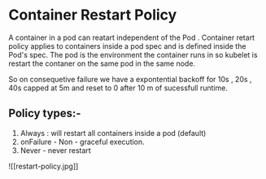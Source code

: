 # Container Restart Policy

A container in a pod can reatart independent of  the Pod .
Container retart policy applies to containers inside a pod spec and is defined inside the Pod's spec. The pod is the environment the container runs in so  kubelet is restart the contaner on the same pod in the same node.

So on consequetive failure we have a expontential backoff for 10s , 20s , 40s capped at 5m and reset to 0 after 10 m of sucessfull runtime.  

## Policy types:-
1) Always : will restart all containers inside a pod (default)
2) onFailure - Non - graceful execution.
3) Never - never restart


![[restart-policy.jpg]]